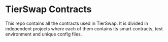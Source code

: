# TierSwap Contracts

This repo contains all the contracts used in TierSwap. It is divided in independent projects where each of them contains its smart contracts, test environment and unique config files.
